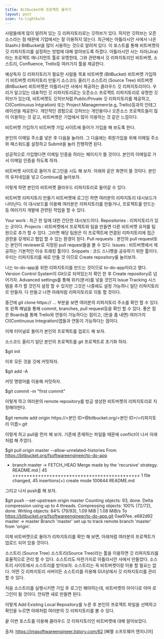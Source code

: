 ```yaml
---
title: Bitbucket에 프로젝트 올리기
layout: post
icon: fa-lightbulb
---
```


사람들에게 많이 알려져 있는 깃 리파지토리로는 깃허브가 있다. 하지만 깃허브는 오픈소스라는 점 때문에 기업에서는 잘 이용하지 않는다. 최근에는 아틀라시안 사에서 나온 Stash나 BitBucket을 많이 사용하는 것으로 알려져 있다. 이 포스트를 통해 비트버켓의 깃 리파지토리를 설정하는 방법에 대해 알아보도록 하겠다. 아틀라시안 사는 지라(Jira)라는 프로젝트 매니지먼트 툴로 유명한데, 그와 관련해서 깃 리파지토리인 비트버켓, 소스트리, Confluence, Trello등 여러가지 툴을 제공한다.

예상독자
깃 리파지토리가 필요한 사람들
목표
비트버켓 (BitBucket)
비트버켓 가입하기
비트버켓 리파지토리 만들기
소스코드 올리기
소스트리 (Source Tree)
비트버켓 (BitBucket)
비트버켓은 아틀라시안 사에서 제공하는 클라우드 깃 리파지토리이다. 우리가 알고있는 대표적인 깃 리파지토리로는 오픈소스 프로젝트 리파지토리로 유명한 깃허브가 있는데, 비트버켓도 깃허브처럼 Public/Private 깃 리파지토리를 제공하고, CI(Continuous Intgration) 또는 Project Managemenr(e.g, Trello)등과의 인테그레이션을 제공한다. 개인적인 경험으로 깃허브는 개인용이나 오픈소스 프로젝트들이 많이 이용하는 것 같고, 비트버켓은 기업에서 많이 이용하는 것 같은 느낌이다.

비트버켓 가입하기
비트버켓 가입 사이트에 들어가 가입을 해 보도록 한다.



본인의 이메일 주소를 넣은 후 다음을 눌러라. 그 다음에는 회원가입을 위해 이메일 주소와 패스워드를 설정하고 Submit을 눌러 진행하면 된다.



성공적으로 가입했다면 이메일 인증을 하라는 페이지가 뜰 것이다. 본인의 이메일로 가서 이메일 인증을 하도록 하자.



비트버켓 사이트로 들어가 로그인을 시도 해 보자. 아래와 같은 화면이 뜰 것이다. 본인의 유저네임을 넣고 Continue를 눌러보자.



이렇게 하면 본인의 비트버켓 클라우드 리파지토리로 들어갈 수 있다.

비트버켓 리파지토리 만들기
비트버켓에 로그인 하면 여러분의 리파지토리 대시보드가 나타난다. 이 대시보드를 이용해 여러분은 리파지토리를 만들거나, 프로젝트를 만드는 등 여러가지 개발에 관련된 작업을 할 수 있다. 



Your work : 최근 한 일에 대한 간단한 대시보드이다.
Repositories : 리파지토리가 있는 곳이다.
Projects : 비트버켓에서 프로젝트와 팀을 만들면 다른 비트버켓 유저를 팀원으로 추가 할 수 있다. 그러면 해당 팀원은 이 프로젝트에 연결된 리파지토리에 접근 권한을 갖게되고 협업 할 수 있는 환경이 된다.
Pull requests : 본인의 pull request또는 본인이 reviewer로 지정된 pull request들을 볼 수 있다.
Issues : 비트버켓에서 제공하는 기본적인 이슈 트래킹 툴이다.
Snippets : 코드 스니펫을 공유하기 위한 툴이다.
우리는 리파지토리를 새로 만들 것 이므로 Create repository를 눌러보자.



나는 to-do-app을 위한 리파지토리를 만드는 것이므로 to-do-app이라고 했다. Version Control System이 Git으로 되어있는지 확인 한 후 Create repository로 넘어가자. Advanced settings를 통해 위키(문서)를 넣을 것인지 Issue Tracking 시스템을 추가 할 것인지 설정 할 수 있지만 그것은 나중에도 설정 가능하니 일단 리파지토리르 만들자. 다 만들고 나면 아래처럼 리파지토리로 이동 할 것이다.





중간에 git clone https:// ... 부분을 보면 여러분의 리파지토리 주소를 확인 할 수 있다. 또 왼쪽 패널을 통해 commit, branches, pull request등을 확인 할 수 있다. 좋은 점은 Boards를 통해 Trello와 연동이 가능하다는 점이고, (돈을 좀 내면) 여러가지 CI(Continuous Integration)앱들과 연동이 가능하다는 점이다.

이제 터미널로 돌아가 본인의 프로젝트를 업로드 해 보자.

소스코드 올리기
일단 본인의 프로젝트를 git 프로젝트로 초기화 하라.

$git init

이후 모든 것을 깃에 커밋하자.

$git add -A

커밋 명령어를 이용해 커밋하자.

$git commit -m "first commit"



이렇게 하고 여러분의 remote repository를 방금 생성한 비트버켓의 리파지토리로 지정해야한다.

$git remote add origin https://<본인 ID>@bitbucket.org/<본인 ID>/<리파지토리 이름>.git


 
이렇게 하고 pull을 먼저 해 보자. 기존에 존재하는 파일들 때문에 conflict이 나서 아래처럼 해 주었다.


 
$git pull origin master --allow-unrelated-histories
From https://bitbucket.org/fsoftwareengineer/to-do-app
 * branch            master     -> FETCH_HEAD
Merge made by the 'recursive' strategy.
 README.md | 45 +++++++++++++++++++++++++++++++++++++++++++++
 1 file changed, 45 insertions(+)
 create mode 100644 README.md

그리고 나서 push를 해 보자.

$git push --set-upstream origin master
    Counting objects: 93, done.
    Delta compression using up to 4 threads.
    Compressing objects: 100% (72/72), done.
    Writing objects:  84% (79/93), 1.09 MiB | 1.08 MiB/s
    To https://bitbucket.org/fsoftwareengineer/to-do-app.git
   0aa97ee..e682d92  master -> master
Branch 'master' set up to track remote branch 'master' from 'origin'.

이제 비트버켓으로 돌아가 리파지토리를 확인 해 보면, 아래처럼 여러분의 프로젝트가 업로드 되어 있을 것이다.





소스트리 (Source Tree)
소스트리(Source Tree)라는 툴을 이용하면 깃 리파지토리를 효율적으로 관리 할 수 있다. 소스트리도 마찬가지로 아틀라시안 사에서 만들었다. 소스트리 사이트에서 소스트리를 받아보자. 소스트리는 꼭 비트버켓이랑 이용 할 필요는 없다. 어떤 깃 리파지토리 서버이든 소스트리를 이용해 GUI상에서 깃 리파지토리를 관리 할 수 있다.

처음 소스트리를 실행시키면 가입 후 로그인 해야하는데, 비트버켓의 아이디로 아마 로그인이 될 것이다. 안되면 새로 만들면 된다.



이렇게 Add Existing Local Repository를 누른 후 본인의 프로젝트 파일을 선택하고 확인을 누르면 아래처럼 여러분의 깃 리파지토리를 볼 수 있다.



끝
이번 포스트를 이용해 클라우드 깃 리파지토리인 비트버켓에 대해 알아보았다.



출처: https://imasoftwareengineer.tistory.com/62 [삐멜 소프트웨어 엔지니어]
